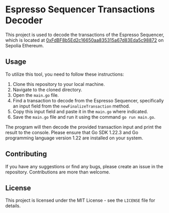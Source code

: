 # Espresso Sequencer Transactions Decoder

This project is used to decode the transactions of the Espresso Sequencer, which is located at [0xFdBF8b5Ed2c16650aa835315a67d83Eda5c98872](https://sepolia.etherscan.io/address/0xfdbf8b5ed2c16650aa835315a67d83eda5c98872) on Sepolia Ethereum.

## Usage

To utilize this tool, you need to follow these instructions:

1. Clone this repository to your local machine.
2. Navigate to the cloned directory.
3. Open the `main.go` file.
4. Find a transaction to decode from the Espresso Sequencer, specifically an input field from the `newFinalizeTransaction` method.
5. Copy this input field and paste it in the `main.go` where indicated.
6. Save the `main.go` file and run it using the command `go run main.go`.

The program will then decode the provided transaction input and print the result to the console. Please ensure that Go SDK 1.22.3 and Go programming language version 1.22 are installed on your system.

## Contributing

If you have any suggestions or find any bugs, please create an issue in the repository. Contributions are more than welcome.

## License

This project is licensed under the MIT License - see the `LICENSE` file for details.